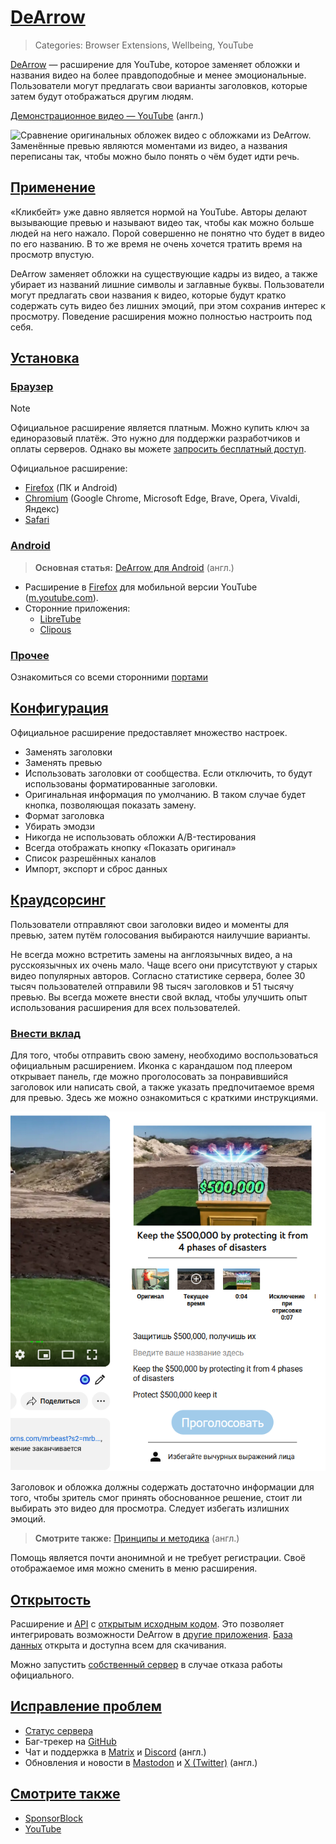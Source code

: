 # [DeArrow](#dearrow)
> Categories: Browser Extensions, Wellbeing, YouTube

[DeArrow](https://dearrow.ajay.app) — расширение для YouTube, которое заменяет
обложки и названия видео на более правдоподобные и менее эмоциональные.
Пользователи могут предлагать свои варианты заголовков, которые затем будут
отображаться другим людям.

[Демонстрационное видео — YouTube](https://youtu.be/QjjpDhHh_QI) (англ.)

![Сравнение оригинальных обложек видео с обложками из DeArrow. Заменённые превью
являются моментами из видео, а названия переписаны так, чтобы можно было понять
о чём будет идти речь.](/media/dearrow.jpg)

## [Применение](#utilization)

«Кликбейт» уже давно является нормой на YouTube. Авторы делают вызывающие
превью и называют видео так, чтобы как можно больше людей на него нажало. Порой
совершенно не понятно что будет в видео по его названию. В то же время не очень
хочется тратить время на просмотр впустую.

DeArrow заменяет обложки на существующие кадры из видео, а также убирает из
названий лишние символы и заглавные буквы. Пользователи могут предлагать свои
названия к видео, которые будут кратко содержать суть видео без лишних эмоций,
при этом сохранив интерес к просмотру. Поведение расширения можно полностью
настроить под себя.

## [Установка](#installation)

### [Браузер](#browser)

> [!note]
Официальное расширение является платным. Можно купить ключ за единоразовый
платёж. Это нужно для поддержки разработчиков и оплаты серверов. Однако вы
можете [запросить бесплатный доступ](https://dearrow.ajay.app/free).

Официальное расширение:

- [Firefox](https://addons.mozilla.org/firefox/addon/dearrow) (ПК и Android)
- [Chromium](https://chrome.google.com/webstore/detail/dearrow-better-titles-and/enamippconapkdmgfgjchkhakpfinmaj)
(Google Chrome, Microsoft Edge, Brave, Opera, Vivaldi, Яндекс)
- [Safari](https://apps.apple.com/app/dearrow-for-youtube/id6451469297)

### [Android](#android)

> **Основная статья:**
[DeArrow для Android](https://github.com/ajayyy/DeArrow/wiki/Android)
(англ.)

- Расширение в [Firefox](https://addons.mozilla.org/android/addon/dearrow) для
мобильной версии YouTube ([m.youtube.com](https://m.youtube.com)).
- Сторонние приложения:
    - [LibreTube](https://github.com/libre-tube/LibreTube)
    - [Clipous](https://github.com/lamarios/clipious)

### [Прочее](#other)

Ознакомиться со всеми сторонними
[портами](https://wiki.sponsor.ajay.app/w/DeArrow/Community)

## [Конфигурация](#configuration)

Официальное расширение предоставляет множество настроек.

- Заменять заголовки
- Заменять превью
- Использовать заголовки от сообщества. Если отключить, то будут использованы
форматированные заголовки.
- Оригинальная информация по умолчанию. В таком случае будет кнопка, позволяющая
показать замену.
- Формат заголовка
- Убирать эмодзи
- Никогда не использовать обложки A/B-тестирования
- Всегда отображать кнопку «Показать оригинал»
- Список разрешённых каналов
- Импорт, экспорт и сброс данных

## [Краудсорсинг](#crowdsource)

Пользователи отправляют свои заголовки видео и моменты для превью, затем путём
голосования выбираются наилучшие варианты.

Не всегда можно встретить замены на англоязычных видео, а на русскоязычных их
очень мало. Чаще всего они присутствуют у старых видео популярных авторов.
Согласно статистике сервера, более 30 тысяч пользователей отправили 98 тысяч
заголовков и 51 тысячу превью. Вы всегда можете внести свой вклад, чтобы
улучшить опыт использования расширения для всех пользователей.

### [Внести вклад](#contribute)

Для того, чтобы отправить свою замену, необходимо воспользоваться официальным
расширением. Иконка с карандашом под плеером открывает панель, где можно
проголосовать за понравившийся заголовок или написать свой, а также указать
предпочитаемое время для превью. Здесь же можно ознакомиться с краткими
инструкциями.

![Меню редактирования видео DeArrow](/media/dearrow_edit.png)

Заголовок и обложка должны содержать достаточно информации для того, чтобы
зритель смог принять обоснованное решение, стоит ли выбирать это видео для
просмотра. Следует избегать излишних эмоций.

> **Смотрите также:**
[Принципы и методика](https://wiki.sponsor.ajay.app/w/DeArrow/Guidelines)
(англ.)

Помощь является почти анонимной и не требует регистрации. Своё отображаемое имя
можно сменить в меню расширения.

## [Открытость](#openness)

Расширение и [API](https://wiki.sponsor.ajay.app/w/API_Docs/DeArrow) с
[открытым исходным кодом](https://github.com/ajayyy/DeArrow). Это позволяет
интегрировать возможности DeArrow в
[другие приложения](https://wiki.sponsor.ajay.app/w/DeArrow/Community).
[База данных](https://sponsor.ajay.app/database) открыта и доступна всем для
скачивания.

Можно запустить [собственный сервер](https://github.com/mchangrh/sb-mirror)
в случае отказа работы официального.

## [Исправление проблем](#troubleshooting)

- [Статус сервера](https://status.sponsor.ajay.app)
- Баг-трекер на [GitHub](https://github.com/ajayyy/DeArrow/issues)
- Чат и поддержка в [Matrix](https://matrix.to/#/#sponsor:ajay.app) и
[Discord](https://discord.gg/SponsorBlock) (англ.)
- Обновления и новости в [Mastodon](https://fosstodon.org/@sponsorblock) и
[X (Twitter)](https://twitter.com/SponsorBlock) (англ.)

## [Смотрите также](#see-also)

- [SponsorBlock](/wiki/sponsorblock)
- [YouTube](/wiki/youtube)
